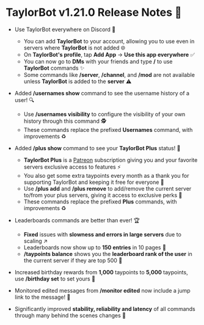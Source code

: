 # TaylorBot v1.21.0 Release Notes 📝

- Use TaylorBot everywhere on Discord 🎉
  - You can add **TaylorBot** to your account, allowing you to use even in servers where **TaylorBot** is not added 🌐
  - On **TaylorBot's profile**, tap **Add App** -> **Use this app everywhere** ✅
  - You can now go to **DMs** with your friends and type **/** to use **TaylorBot** commands ✨
  - Some commands like **/server**, **/channel**, and **/mod** are not available unless **TaylorBot** is added to the **server** ⚠️

- Added **/usernames show** command to see the username history of a user! 🔍
  - Use **/usernames visibility** to configure the visibility of your own history through this command 🕵️
  - These commands replace the prefixed **Usernames** command, with improvements ♻️

- Added **/plus show** command to see your **TaylorBot Plus** status! 💎
  - **TaylorBot Plus** is a [Patreon](https://www.patreon.com/taylorbot) subscription giving you and your favorite servers exclusive access to features ⚡
  - You also get some extra taypoints every month as a thank you for supporting TaylorBot and keeping it free for everyone 💖
  - Use **/plus add** and **/plus remove** to add/remove the current server to/from your plus servers, giving it access to exclusive perks 💪
  - These commands replace the prefixed **Plus** commands, with improvements ♻️

- Leaderboards commands are better than ever! 🏆
  - **Fixed** issues with **slowness and errors in large servers** due to scaling ↗️
  - Leaderboards now show up to **150 entries** in 10 pages 📖
  - **/taypoints balance** shows you the **leaderboard rank of the user** in the current server if they are top 500 🥇

- Increased birthday rewards from **1,000** taypoints to **5,000** taypoints, use **/birthday set** to set yours 🎁

- Monitored edited messages from **/monitor edited** now include a jump link to the message! 🔗

- Significantly improved **stability, reliability and latency** of all commands through many behind the scenes changes 🚀
